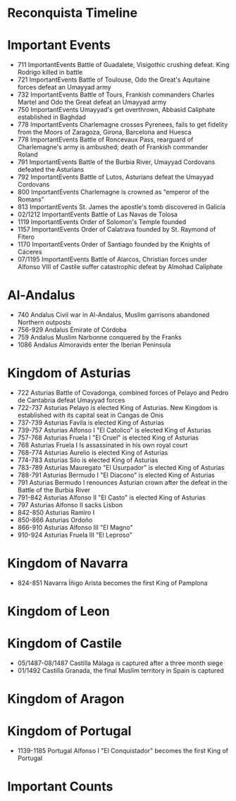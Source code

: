 Reconquista Timeline
===============

# Important Events
- 711 ImportantEvents Battle of Guadalete, Visigothic crushing defeat. King Rodrigo killed in battle
- 721 ImportantEvents Battle of Toulouse, Odo the Great's Aquitaine forces defeat an Umayyad army
- 732 ImportantEvents Battle of Tours, Frankish commanders Charles Martel and Odo the Great defeat an Umayyad army
- 750 ImportantEvents Umayyad's get overthrown, Abbasid Caliphate established in Baghdad
- 778 ImportantEvents Charlemagne crosses Pyrenees, fails to get fidelity from the Moors of Zaragoza, Girona, Barcelona and Huesca 
- 778 ImportantEvents Battle of Roncevaux Pass, rearguard of Charlemagne's army is ambushed; death of Frankish commander Roland
- 791 ImportantEvents Battle of the Burbia River, Umayyad Cordovans defeated the Asturians
- 792 ImportantEvents Battle of Lutos, Asturians defeat the Umayyad Cordovans
- 800 ImportantEvents Charlemagne is crowned as “emperor of the Romans”
- 813 ImportantEvents St. James the apostle's tomb discovered in Galicia
- 02/1212 ImportantEvents Battle of Las Navas de Tolosa
- 1119 ImportantEvents Order of Solomon's Temple founded
- 1157 ImportantEvents Order of Calatrava founded by St. Raymond of Fitero
- 1170 ImportantEvents Order of Santiago founded by the Knights of Cáceres
- 07/1195 ImportantEvents Battle of Alarcos, Christian forces under Alfonso VIII of Castile suffer catastrophic defeat by Almohad Caliphate


# Al-Andalus
- 740 Andalus Civil war in Al-Andalus, Muslim garrisons abandoned Northern outposts
- 756-929 Andalus Emirate of Córdoba
- 759 Andalus Muslim Narbonne conquered by the Franks
- 1086 Andalus Almoravids enter the Iberian Peninsula

# Kingdom of Asturias
- 722 Asturias Battle of Covadonga, combined forces of Pelayo and Pedro de Cantabria defeat Umayyad forces
- 722-737 Asturias Pelayo is elected King of Asturias. New Kingdom is established with its capital seat in Cangas de Onís
- 737-739 Asturias Favila is elected King of Asturias
- 739-757 Asturias Alfonso I "El Catolico" is elected King of Asturias
- 757-768 Asturias Fruela I "El Cruel" is elected King of Asturias
- 768 Asturias Fruela I Is assassinated in his own royal court
- 768-774 Asturias Aurelio is elected King of Asturias
- 774-783 Asturias Silo is elected King of Asturias
- 783-789 Asturias Mauregato "El Usurpador" is elected King of Asturias
- 788-791 Asturias Bermudo I "El Diacono" is elected King of Asturias
- 791 Asturias Bermudo I renounces Asturian crown after the defeat in the Battle of the Burbia River
- 791-842 Asturias Alfonso II "El Casto" is elected King of Asturias
- 797 Asturias Alfonso II sacks Lisbon
- 842-850 Asturias Ramiro I
- 850-866 Asturias Ordoño
- 866-910 Asturias Alfonso III "El Magno"
- 910-924 Asturias Fruela III "El Leproso"


# Kingdom of Navarra
- 824-851 Navarra Íñigo Arista becomes the first King of Pamplona

# Kingdom of Leon

# Kingdom of Castile
- 05/1487-08/1487 Castilla Málaga is captured after a three month siege
- 01/1492 Castilla Granada, the final Muslim territory in Spain is captured

# Kingdom of Aragon

# Kingdom of Portugal
- 1139-1185 Portugal Alfonso I "El Conquistador" becomes the first King of Portugal


# Important Counts
